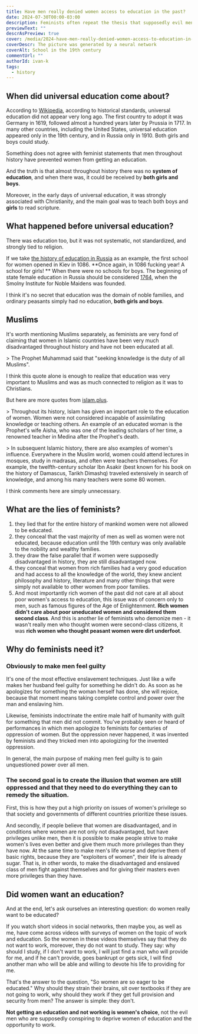```yaml
---
title: Have men really denied women access to education in the past?
date: 2024-07-30T00:00-03:00
description: Feminists often repeat the thesis that supposedly evil men prevented women from accessing education, considered them stupid and purposely prevented them from developing. But is it true? Let's get to the bottom of it.
previewText: ""
descrAsPreview: true
cover: /media/2024-have-men-really-denied-women-access-to-education-in-the-past.avif
coverDescr: The picture was generated by a neural network
coverAlt: School in the 19th century
commentUrl: ""
authorId: ivan-k
tags:
  - history
---
```

## When did universal education come about?

According to [Wikipedia](https://ru.wikipedia.org/wiki/%D0%92%D1%81%D0%B5%D0%BE%D0%B1%D1%89%D0%B5%D0%B5_%D0%BE%D0%B1%D1%80%D0%B0%D0%B7%D0%BE%D0%B2%D0%B0%D0%BD%D0%B8%D0%B5), according to historical standards, universal education did not appear very long ago. The first country to adopt it was Germany in 1619, followed almost a hundred years later by Prussia in 1717. In many other countries, including the United States, universal education appeared only in the 19th century, and in Russia only in 1910. Both girls and boys could study.

Something does not agree with feminist statements that men throughout history have prevented women from getting an education.

And the truth is that almost throughout history there was no **system of education**, and when there was, it could be received by **both girls and boys**.

Moreover, in the early days of universal education, it was strongly associated with Christianity, and the main goal was to teach both boys and **girls** to read scripture.

## What happened before universal education?

There was education too, but it was not systematic, not standardized, and strongly tied to religion.

If we take [the history of education in Russia](https://ru.wikipedia.org/wiki/%D0%9E%D0%B1%D1%80%D0%B0%D0%B7%D0%BE%D0%B2%D0%B0%D0%BD%D0%B8%D0%B5_%D0%B2_%D0%A0%D0%BE%D1%81%D1%81%D0%B8%D0%B8) as an example, the first school for women opened in Kiev in 1086. **Once again, in 1086 fucking year! A school for girls! ** When there were no schools for boys. The beginning of state female education in Russia should be considered [1764](https://ru.wikipedia.org/wiki/1764_год), when the Smolny Institute for Noble Maidens was founded.

I think it's no secret that education was the domain of noble families, and ordinary peasants simply had no education, **both girls and boys**.

## Muslims ##

It's worth mentioning Muslims separately, as feminists are very fond of claiming that women in Islamic countries have been very much disadvantaged throughout history and have not been educated at all.

&gt; The Prophet Muhammad said that "seeking knowledge is the duty of all Muslims".

I think this quote alone is enough to realize that education was very important to Muslims and was as much connected to religion as it was to Christians.

But here are more quotes from [islam.plus](https://islam.plus/ru/civilizaciya/history/obrazovanie-v-islamskoi-istorii).

&gt; Throughout its history, Islam has given an important role to the education of women. Women were not considered incapable of assimilating knowledge or teaching others. An example of an educated woman is the Prophet's wife Aisha, who was one of the leading scholars of her time, a renowned teacher in Medina after the Prophet's death.

&gt; In subsequent Islamic history, there are also examples of women's influence. Everywhere in the Muslim world, women could attend lectures in mosques, study in madrasas, and often were teachers themselves. For example, the twelfth-century scholar Ibn Asakir (best known for his book on the history of Damascus, Tarikh Dimashq) traveled extensively in search of knowledge, and among his many teachers were some 80 women.

I think comments here are simply unnecessary.

## What are the lies of feminists? ##

1. they lied that for the entire history of mankind women were not allowed to be educated.
2. they conceal that the vast majority of men as well as women were not educated, because education until the 19th century was only available to the nobility and wealthy families.
3. they draw the false parallel that if women were supposedly disadvantaged in history, they are still disadvantaged now.
4. they conceal that women from rich families had a very good education and had access to all the knowledge of the world, they knew ancient philosophy and history, literature and many other things that were simply not available to other women from poor families.
5. And most importantly rich women of the past did not care at all about poor women's access to education, this issue was of concern only to men, such as famous figures of the Age of Enlightenment. **Rich women didn't care about poor uneducated women and considered them second class**. And this is another lie of feminists who demonize men - it wasn't really men who thought women were second-class citizens, it was **rich women who thought peasant women were dirt underfoot**.

## Why do feminists need it?

### Obviously to make men feel guilty ###

It's one of the most effective enslavement techniques. Just like a wife makes her husband feel guilty for something he didn't do. As soon as he apologizes for something the woman herself has done, she will rejoice, because that moment means taking complete control and power over the man and enslaving him.

Likewise, feminists indoctrinate the entire male half of humanity with guilt for something that men did not commit. You've probably seen or heard of performances in which men apologize to feminists for centuries of oppression of women. But the oppression never happened, it was invented by feminists and they tricked men into apologizing for the invented oppression.

In general, the main purpose of making men feel guilty is to gain unquestioned power over all men.

### The second goal is to create the illusion that women are still oppressed and that they need to do everything they can to remedy the situation.

First, this is how they put a high priority on issues of women's privilege so that society and governments of different countries prioritize these issues.

And secondly, if people believe that women are disadvantaged, and in conditions where women are not only not disadvantaged, but have privileges unlike men, then it is possible to make people strive to make women's lives even better and give them much more privileges than they have now. At the same time to make men's life worse and deprive them of basic rights, because they are "exploiters of women", their life is already sugar. That is, in other words, to make the disadvantaged and enslaved class of men fight against themselves and for giving their masters even more privileges than they have.

## Did women want an education?

And at the end, let's ask ourselves an interesting question: do women really want to be educated?

If you watch short videos in social networks, then maybe you, as well as me, have come across videos with surveys of women on the topic of work and education. So the women in these videos themselves say that they do not want to work, moreover, they do not want to study. They say: why should I study, if I don't want to work, I will just find a man who will provide for me, and if he can't provide, goes bankrupt or gets sick, I will find another man who will be able and willing to devote his life to providing for me.

That's the answer to the question, "So women are so eager to be educated." Why should they strain their brains, sit over textbooks if they are not going to work, why should they work if they get full provision and security from men? The answer is simple: they don't.

**Not getting an education and not working is women's choice**, not the evil men who are supposedly conspiring to deprive women of education and the opportunity to work.
